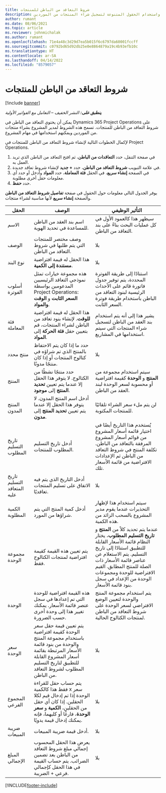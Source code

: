 ```yaml
---
title: شروط التعاقد من الباطن للمنتجات
description: يوضح هذا الموضوع كيفية تسجيل شروط التعاقد من الباطن للمنتجات واستخدام الحقول المتنوعة لتسجيل شراء المنتجات من الموردين.
author: rumant
ms.date: 08/06/2021
ms.topic: article
ms.reviewer: johnmichalak
ms.author: rumant
ms.openlocfilehash: 71e4a48c3d29d7ea5b015f6c6797da60001fccff
ms.sourcegitcommit: c0792bd65d92db25e0e8864879a19c4b93efb10c
ms.translationtype: HT
ms.contentlocale: ar-SA
ms.lasthandoff: 04/14/2022
ms.locfileid: "8579057"
---
```

# <a name="subcontract-lines-for-products"></a>شروط التعاقد من الباطن للمنتجات

[!include [banner](../../includes/dataverse-preview.md)]

_**ينطبق على:** النشر الخفيف – التعامل مع الفواتير الأولية_

يمكن أن يحتوي التعاقد من الباطن في Dynamics 365 Project Operations على شروط التعاقد من الباطن للمنتجات. تسمح هذه الشروط لمدير المشروع بشراء منتجات من الموردين ويمكنهم استخدامها في مهام المشروع.

لإكمال الخطوات التالية لإنشاء شروط التعاقد من الباطن للمنتجات في Project Operations.

1. في صفحة التنقل، حدد **التعاقدات من الباطن**، ثم افتح التعاقد من الباطن الذي تريد العمل به. 
2. في علامة التبويب **شروط التعاقد من الباطن**، حدد **+ جديد** لإنشاء شروط تعاقد جديدة.
3. في الصفحة **إنشاء سريع**، في الحقل **فئة المعاملة**، حدد **المواد** وأدخل أو حدد أي معلومات حقل أخرى مطلوبة. 
4. حدد **حفظ**.

يوفر الجدول التالي معلومات حول الحقول في صفحة **تفاصيل شروط التعاقد من الباطن** والصفحة **إنشاء سريع** لأنها مناسبة لشراء منتجات.

| الحقل | الوصف  | التأثير الوظيفي|
| ----- | ----------- | ----------- |
| الاسم  | اسم بند العقد من الباطن للمساعدة في تحديد الهوية. |سيظهر هذا كالعمود الأول في كل عمليات البحث بناءً على بند التعاقد من الباطن.
| الوصف  | وصف مختصر للمنتجات التي يتم طلبها في شروط التعاقد من الباطن. | ‏‫بلا |
| نوع البند | هذا الحقل له قيمة افتراضية **مستندة إلى الكمية**. |‏‫بلا |
| أسلوب الفوترة | هذه مجموعة خيارات تمثل نموذجي التعاقد الرئيسيين المدعومين بواسطة Project Operations: **السعر الثابت** و **الوقت والمواد**. | استنادًا إلى طريقة الفوترة المحددة، يتم توفير جدول فاتورة قائم على الأحداث الرئيسية لبنود التعاقد من الباطن باستخدام طريقة فوترة السعر الثابت. |
| فئة المعاملة |هذا الحقل له قيمة افتراضية **للوقت**. لإنشاء بنود تعاقد من الباطن لشراء المنتجات، قم بتعيين  حقل **فئة الحركة** إلى **المواد**.  | يشير هذا إلى أنه يتم استخدام بند العقد من الباطن لتسجيل شراء المنتجات التي سيتم استخدامها في المشاريع. |
| منتج محدد | حدد ما إذا كان يتم الاحتفاظ بالمنتج الذي تم شراؤه في كتالوج المنتجات أو إذا كان منتجًا مدونًا. |‏‫بلا |
| المنتج  | حدد منتجًا نشطًا من الكتالوج. لا يتوفر هذا الحقل إلا عندما يتم تعيين **تحديد المنتج** إلى **موجود**. |سيتم استخدام مجموعة من **المنتج** و **الوحدة** كقيمة افتراضية أو محسوبة لسعر الوحدة لبند العقد من الباطن.
| المنتج المدون | أدخل اسم المنتج المدون. لا يتوفر هذا الحقل إلا عندما يتم تعيين **تحديد المنتج** إلى **مدون**.  |لن يتم ملء سعر الشراء تلقائيًا للمنتجات المكتوبة.|
| تاريخ التسليم المطلوب | أدخل تاريخ التسليم المطلوب للمنتجات.| يُستخدم هذا التاريخ أيضًا في اختيار قائمة أسعار المشروع من قوائم أسعار المشروع المرفقة بالتعاقد من الباطن. تكلفة المنتج في شروط التعاقد من الباطن ثم الإعدادات الافتراضية من قائمة الأسعار تلك. |
| تاريخ التسليم المتعاقد عليه | أدخل التاريخ الذي يتم فيه الاتفاق على تسليم المنتجات تعاقديًا.  |‏‫بلا|
| الكمية المطلوبة | أدخل كمية المنتج التي يتم شراؤها من المورد.| سيتم استخدام هذا لإظهار التحذيرات عندما يقوم مدير المشروع بالسحب الزائد من هذه الكمية.|
| ‏‫مجموعة الوحدة‬ | يتم تعيين هذه القيمة كقيمة افتراضية لمنتجات الكتالوج فقط. |عندما يتم تحديد كلاً من **المنتج** و **تاريخ التسليم المطلوب**، يختار النظام قائمة الأسعار القابلة للتطبيق استنادًا إلى تاريخ التسليم. يتم الاستعلام عن عناصر قائمة الأسعار ذات الصلة للمنتج المطابق. القيم الافتراضية للوحدة ومجموعات الوحدة من الإعداد في سجل بنود قائمة الأسعار. |
| الوحدة | هذه القيمة افتراضية للوحدة التي تم إعدادها في سجل عنصر قائمة الأسعار. يمكنك تغيير هذا إلى وحدة أخرى حسب الضرورة.| يتم استخدام مجموعة المنتج والوحدة لتعيين الوضع الافتراضي لسعر الوحدة على شروط التعاقد من الباطن لمنتجات الكتالوج الحالية. |
| سعر الوحدة | يتم تعيين قيمة حقل سعر الوحدة كقيمة افتراضية باستخدام مجموعة المنتج والوحدة من بنود قائمة الأسعار المرتبطة بقائمة أسعار المشروع القابلة للتطبيق لتاريخ التسليم المطلوب لشروط التعاقد من الباطن.  |‏‫بلا |
| المجموع الفرعي | يتم حساب حقل للقراءة فقط هذا كالكمية x سعر الوحدة إذا تم إدخال قيم لكلا الحقلين. إذا كان أي حقل من الحقلين، **الكمية** و **سعر الوحدة**، فارغًا أو كليهما، فإنه يمكنك إدخال قيمة يدويًا.  |‏‫بلا |
| ضريبة المبيعات | أدخل قيمة ضريبة المبيعات. |‏‫بلا |
| ‏‫المبلغ الإجمالي | يعرض هذا الحقل المحسوب إجمالي مبلغ شروط التعاقد من الباطن بعد تضمين الضرائب. يتم حساب القيمة في هذا الحقل كإجمالي فرعي + الضريبة. |‏‫بلا |


[!INCLUDE[footer-include](../../includes/footer-banner.md)]
